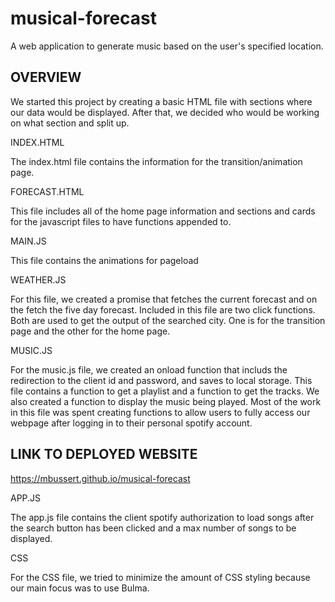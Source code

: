 # musical-forecast
A web application to generate music based on the user's specified location.

## OVERVIEW 

We started this project by creating a basic HTML file with sections where our data would be displayed. After that, we decided who would be working on what section and split up.

INDEX.HTML

The index.html file contains the information for the transition/animation page.

FORECAST.HTML

This file includes all of the home page information and sections and cards for the javascript files to have functions appended to.

MAIN.JS

This file contains the animations for pageload

WEATHER.JS

For this file, we created a promise that fetches the current forecast and on the fetch the five day forecast. Included in this file are two click functions. Both are used to get the output of the searched city. One is for the transition page and the other for the home page.

MUSIC.JS

For the music.js file, we created an onload function that includs the redirection to the client id and password, and saves to local storage. This file contains a function to get a playlist and a function to get the tracks. We also created a function to display the music being played. Most of the work in this file was spent creating functions to allow users to fully access our webpage after logging in to their personal spotify account.


## LINK TO DEPLOYED WEBSITE

https://mbussert.github.io/musical-forecast

APP.JS

The app.js file contains the client spotify authorization to load songs after the search button has been clicked and a max number of songs to be displayed.

CSS

For the CSS file, we tried to minimize the amount of CSS styling because our main focus was to use Bulma. 

